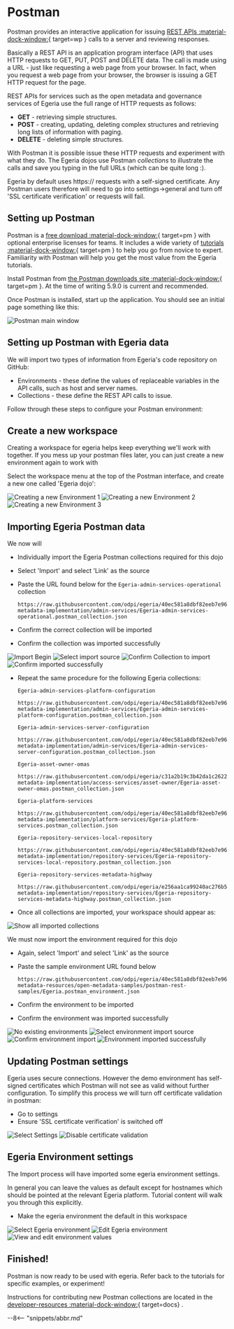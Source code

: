 <!-- SPDX-License-Identifier: CC-BY-4.0 -->
<!-- Copyright Contributors to the ODPi Egeria project 2022. -->

# Postman

Postman provides an interactive application for issuing [REST APIs :material-dock-window:](https://en.wikipedia.org/wiki/Representational_state_transfer){ target=wp } calls to a server and reviewing responses.

Basically a REST API is an application program interface (API) that uses HTTP requests to GET, PUT, POST and DELETE data.  The call is made using a URL - just like requesting a web page from your browser.  In fact, when you request a web page from your browser, the browser is issuing a GET HTTP request for the page.

REST APIs for services such as the open metadata and governance services of Egeria use the full range of HTTP requests as follows:

* **GET** - retrieving simple structures.
* **POST** - creating, updating, deleting complex structures and retrieving long lists of information with paging.
* **DELETE** - deleting simple structures.

With Postman it is possible issue these HTTP requests and experiment with what they do.
The Egeria dojos use Postman *collections* to illustrate the calls and save you typing in the full URLs (which can be quite long :).

Egeria by default uses https:// requests with a self-signed certificate. Any Postman users therefore will need to
go into settings->general and turn off 'SSL certificate verification' or requests will fail.

## Setting up Postman 

Postman is a [free download :material-dock-window:](https://www.getpostman.com/){ target=pm } with optional enterprise licenses for teams.  It includes a wide variety of [tutorials :material-dock-window:](https://learning.getpostman.com/concepts/){ target=pm } to help you go from novice to expert.  Familiarity with Postman will help you get the most value from the Egeria tutorials.

Install Postman from [the Postman downloads site :material-dock-window:](https://www.getpostman.com/downloads/){ target=pm }. At the time of writing 5.9.0 is  current and recommended.

Once Postman is installed, start up the application.  You should see an initial page something like this:

![Postman main window](postman-main-menu.png)

## Setting up Postman with Egeria data

We will import two types of information from Egeria's code repository on GitHub:
* Environments - these define the values of replaceable variables in the API calls, such as host and server names.
* Collections - these define the REST API calls to issue.

Follow through these steps to configure your Postman environment:

## Create a new workspace

Creating a workspace for egeria helps keep everything we'll work with together. If you mess up your
postman files later, you can just create a new environment again to work with

Select the workspace menu at the top of the Postman interface, and create a new one
called 'Egeria dojo':

![Creating a new Environment 1](postman-create-workspace1.png)
![Creating a new Environment 2](postman-create-workspace2.png)
![Creating a new Environment 3](postman-workspace-created.png)

## Importing Egeria Postman data

We now will

* Individually import the Egeria Postman collections required for this dojo
* Select 'Import' and select 'Link' as the source
* Paste the URL found below for the `Egeria-admin-services-operational` collection

    ```
    https://raw.githubusercontent.com/odpi/egeria/40ec581a8dbf82eeb7e96e2412099358193e8fc1/open-metadata-implementation/admin-services/Egeria-admin-services-operational.postman_collection.json
    ```

* Confirm the correct collection will be imported
* Confirm the collection was imported successfully

![Import Begin](postman-collection-import-begin.png)
![Select import source](postman-collection-url.png)
![Confirm Collection to import](postman-collection-importconf.png)
![Confirm imported successfully](postman-collection-importcomplete.png)

* Repeat the same procedure for the following Egeria collections:

    `Egeria-admin-services-platform-configuration`
    ```
    https://raw.githubusercontent.com/odpi/egeria/40ec581a8dbf82eeb7e96e2412099358193e8fc1/open-metadata-implementation/admin-services/Egeria-admin-services-platform-configuration.postman_collection.json
    ```
    `Egeria-admin-services-server-configuration`
    ```
    https://raw.githubusercontent.com/odpi/egeria/40ec581a8dbf82eeb7e96e2412099358193e8fc1/open-metadata-implementation/admin-services/Egeria-admin-services-server-configuration.postman_collection.json
    ```
    `Egeria-asset-owner-omas`
    ```
    https://raw.githubusercontent.com/odpi/egeria/c31a2b19c3b42da1c2622dbe4ebed958f6a62cb5/open-metadata-implementation/access-services/asset-owner/Egeria-asset-owner-omas.postman_collection.json
    ```
    `Egeria-platform-services`
    ```
    https://raw.githubusercontent.com/odpi/egeria/40ec581a8dbf82eeb7e96e2412099358193e8fc1/open-metadata-implementation/platform-services/Egeria-platform-services.postman_collection.json
    ```
    `Egeria-repository-services-local-repository`
    ```
    https://raw.githubusercontent.com/odpi/egeria/40ec581a8dbf82eeb7e96e2412099358193e8fc1/open-metadata-implementation/repository-services/Egeria-repository-services-local-repository.postman_collection.json
    ```
    `Egeria-repository-services-metadata-highway`
    ```
    https://raw.githubusercontent.com/odpi/egeria/e256aa1ca99240ac276b584f652cf02382220bf7/open-metadata-implementation/repository-services/Egeria-repository-services-metadata-highway.postman_collection.json
    ```

* Once all collections are imported, your workspace should appear as:

![Show all imported collections](postman-show-imported-collections.png)

We must now import the environment required for this dojo

* Again, select 'Import' and select 'Link' as the source
* Paste the sample environment URL found below

    ```
    https://raw.githubusercontent.com/odpi/egeria/40ec581a8dbf82eeb7e96e2412099358193e8fc1/open-metadata-resources/open-metadata-samples/postman-rest-samples/Egeria.postman_environment.json
    ```

* Confirm the environment to be imported
* Confirm the environment was imported successfully

![No existing environments](postman-environments-empty.png)
![Select environment import source](postman-environment-import-link.png)
![Confirm environment import](postman-environment-confirmation.png)
![Environment imported successfully](postman-environment-import-complete.png)

## Updating Postman settings

Egeria uses secure connections. However the demo environment has self-signed certificates which 
Postman will not see as valid without further configuration. To simplify this process we will 
turn off certificate validation in postman:

* Go to settings
* Ensure 'SSL certificate verification' is switched off

![Select Settings](postman-locate-settings.png)
![Disable certificate validation](postman-settings-options.png)

## Egeria Environment settings

The Import process will have imported some egeria environment settings.

In general you can leave the values as default except for hostnames which should be pointed at the relevant
Egeria platform. Tutorial content will walk you through this explicitly.

* Make the egeria environment the default in this workspace

![Select Egeria environment](postman-env-switch.png)
![Edit Egeria environment](postman-env-find-quicklook.png)
![View and edit environment values](postman-env-quicklook-view.png)

## Finished!

Postman is now ready to be used with egeria. Refer back to the tutorials for specific
examples, or experiment!

Instructions for contributing new Postman collections
are located in the [developer-resources :material-dock-window:](/guides/contributor/guidelines/#postman-artifacts-for-apis){ target=docs} .

--8<-- "snippets/abbr.md"
